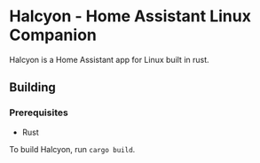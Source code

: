 # Halcyon - Home Assistant Linux Companion

Halcyon is a Home Assistant app for Linux built in rust.

## Building

### Prerequisites

* Rust

To build Halcyon, run `cargo build`.
